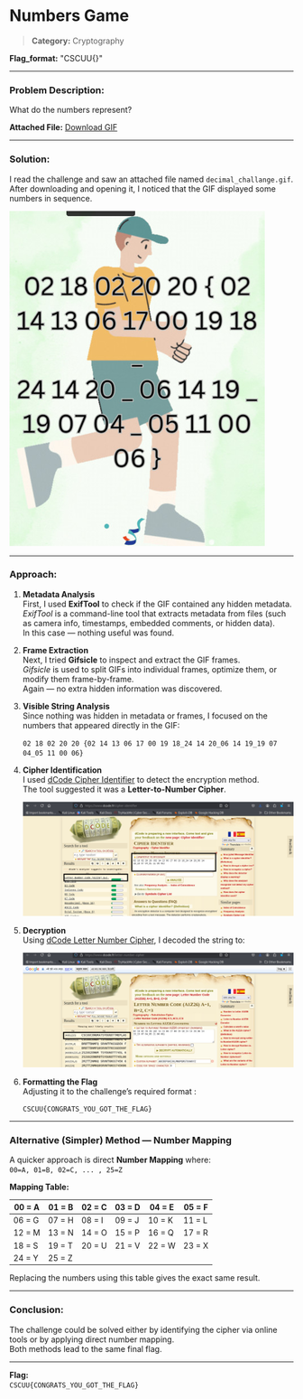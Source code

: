 # Numbers Game

>**Category:** Cryptography


**Flag_format:** "CSCUU{}"


---

### Problem Description:
What do the numbers represent?



**Attached File:**  [Download GIF](../External_Folder/decimal_challange.gif)

--- 

### Solution:
I read the challenge and saw an attached file named `decimal_challange.gif`.  
After downloading and opening it, I noticed that the GIF displayed some numbers in sequence.

   ![image](../Image_Folder/Decimal_Challange-gif.jpg)

---

### Approach:

1. **Metadata Analysis**  
   First, I used **ExifTool** to check if the GIF contained any hidden metadata.  
   *ExifTool* is a command-line tool that extracts metadata from files (such as camera info, timestamps, embedded comments, or hidden data).  
   In this case — nothing useful was found.

2. **Frame Extraction**  
   Next, I tried **Gifsicle** to inspect and extract the GIF frames.  
   *Gifsicle* is used to split GIFs into individual frames, optimize them, or modify them frame-by-frame.  
   Again — no extra hidden information was discovered.

3. **Visible String Analysis**  
   Since nothing was hidden in metadata or frames, I focused on the numbers that appeared directly in the GIF:  

   ``02 18 02 20 20 {02 14 13 06 17 00 19 18_24 14 20_06 14 19_19 07 04_05 11 00 06}``


4. **Cipher Identification**  
I used [dCode Cipher Identifier](https://www.dcode.fr/cipher-identifier) to detect the encryption method.  
The tool suggested it was a **Letter-to-Number Cipher**.

   ![image1](../Image_Folder/Decimal_Challange-1.jpg)
   

6. **Decryption**  
Using [dCode Letter Number Cipher](https://www.dcode.fr/letter-number-cipher), I decoded the string to:  

   ![image2](../Image_Folder/Decimal_Challenge-2.jpg)
   

6. **Formatting the Flag**  
Adjusting it to the challenge’s required format :

       CSCUU{CONGRATS_YOU_GOT_THE_FLAG}


---

### Alternative (Simpler) Method — Number Mapping

A quicker approach is direct **Number Mapping** where:  
`00=A, 01=B, 02=C, ... , 25=Z`

**Mapping Table:**


| 00 = A | 01 = B | 02 = C | 03 = D | 04 = E | 05 = F |
|--------|--------|--------|--------|--------|--------|
| 06 = G | 07 = H | 08 = I | 09 = J | 10 = K | 11 = L |
| 12 = M | 13 = N | 14 = O | 15 = P | 16 = Q | 17 = R |
| 18 = S | 19 = T | 20 = U | 21 = V | 22 = W | 23 = X |
| 24 = Y | 25 = Z |        |        |        |        |


Replacing the numbers using this table gives the exact same result.

---

### Conclusion:

The challenge could be solved either by identifying the cipher via online tools or by applying direct number mapping.  
Both methods lead to the same final flag.

---

**Flag:**  
`CSCUU{CONGRATS_YOU_GOT_THE_FLAG}`
